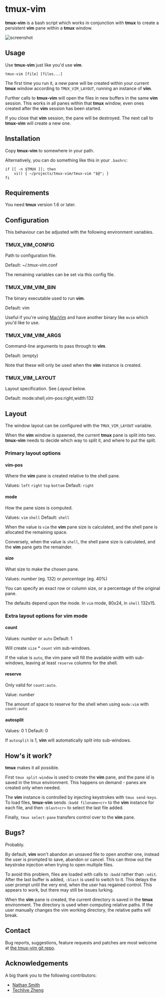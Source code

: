 tmux-vim
========

**tmux-vim** is a bash script which works in conjunction with **tmux** to create
a persistent **vim** pane within a **tmux** window.

![screenshot](http://sdt.github.com/tmux-vim/img/tvim-screenshot.png)

Usage
-----

Use **tmux-vim** just like you'd use **vim**.

`tmux-vim [file] [files...]`


The first time you run it, a new pane will be created within your current
**tmux** window according to `TMUX_VIM_LAYOUT`, running an instance of **vim**.

Further calls to **tmux-vim** will open the files in new buffers in the same
**vim** session. This works in all panes within that **tmux** window, even ones
created after the **vim** session has been started.

If you close that **vim** session, the pane will be destroyed. The next call to
**tmux-vim** will create a new one.

Installation
------------

Copy **tmux-vim** to somewhere in your path.

Alternatively, you can do something like this in your `.bashrc`:

    if [[ -n $TMUX ]]; then
        vi() { ~/projects/tmux-vim/tmux-vim "$@"; }
    fi

Requirements
------------

You need **tmux** version 1.6 or later.

Configuration
-------------

This behaviour can be adjusted with the following environment variables.

### TMUX_VIM_CONFIG

Path to configuration file.

Default: ~/.tmux-vim.conf

The remaining variables can be set via this config file.

### TMUX_VIM_VIM_BIN

The binary executable used to run **vim**.

Default: vim

Useful if you're using [MacVim](http://code.google.com/p/macvim/) and have
another binary like `mvim` which you'd like to use.

### TMUX_VIM_VIM_ARGS

Command-line arguments to pass through to **vim**.

Default: (empty)

Note that these will only be used when the **vim** instance is created.

### TMUX_VIM_LAYOUT

Layout specification. See *Layout* below.

Default: mode:shell,vim-pos:right,width:132

Layout
------

The window layout can be configured with the `TMUX_VIM_LAYOUT` variable.

When the **vim** window is spawned, the current **tmux** pane is split into two.
**tmux-vim** needs to decide which way to split it, and where to put the split.

### Primary layout options

#### vim-pos

Where the **vim** pane is created relative to the shell pane.

Values: `left` `right` `top` `bottom`
Default: `right`

#### mode

How the pane sizes is computed.

Values: `vim` `shell`
Default: `shell`

When the value is `vim` the **vim** pane size is calculated, and the shell pane
is allocated the remaining space.

Conversely, when the value is `shell`, the shell pane size is calculated, and
the **vim** pane gets the remainder.

#### size

What size to make the chosen pane.

Values: _number_ (eg. 132) or _percentage_ (eg. 40%)

You can specify an exact row or column size, or a percentage of the original
pane.

The defaults depend upon the mode. In `vim` mode, 80x24, in `shell` 132x15.

### Extra layout options for vim mode

#### count

Values: _number_ or `auto`
Default: 1

Will create `size` * `count` vim sub-windows.

If the value is `auto`, the vim pane will fill the available width with
sub-windows, leaving at least `reserve` columns for the shell.

#### reserve

Only valid for `count:auto`.

Value: _number_

The amount of space to reserve for the shell when using `mode:vim` with
`count:auto`

#### autosplit

Values: 0 1
Default: 0

If `autosplit` is 1, **vim** will automatically split into sub-windows.

How's it work?
--------------

**tmux** makes it all possible.

First `tmux split-window` is used to create the **vim** pane, and the pane id is
saved in the tmux environment. This happens on demand - panes are created only
when needed.

The **vim** instance is controlled by injecting keystrokes with
`tmux send-keys`. To load files, **tmux-vim** sends `:badd filename<cr>` to the
**vim** instance for each file, and then `:blast<cr>` to select the last file
added.

Finally, `tmux select-pane` transfers control over to the **vim** pane.

Bugs?
-----

Probably.

By default, **vim** won't abandon an unsaved file to open another one, instead
the user is prompted to save, abandon or cancel. This can throw out the
keystroke injection when trying to open multiple files.

To avoid this problem, files are loaded with calls to `:badd` rather than
`:edit`. After the last buffer is added, `:blast` is used to switch to it. This
delays the user prompt until the very end, when the user has regained control.
This appears to work, but there may still be issues lurking.

When the **vim** pane is created, the current directory is saved in the **tmux**
environment. The directory is used when computing relative paths. If the user
manually changes the vim working directory, the relative paths will break.

Contact
-------

Bug reports, suggestions, feature requests and patches are most welcome at
[the tmux-vim git repo](https://github.com/sdt/tmux-vim).

Acknowledgements
----------------

A big thank you to the following contributors:

* [Nathan Smith](http://github.com/smith)
* [Techlive Zheng](http://github.com/techlivezheng)
